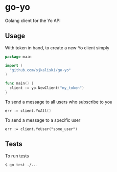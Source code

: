 go-yo
=====

Golang client for the Yo API

## Usage

With token in hand, to create a new Yo client simply

```go
package main

import (
  "github.com/sjkaliski/go-yo"
)

func main() {
  client := yo.NewClient("my_token")
}
```

To send a message to all users who subscribe to you

```go
err := client.YoAll()
```

To send a message to a specific user

```
err := client.YoUser("some_user")
```

## Tests

To run tests

`$ go test ./...`
